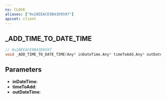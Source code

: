 ```yaml
---
ns: CLOCK
aliases: ["0x28EEACE9B43D9597"]
apiset: client
---
```

## _ADD_TIME_TO_DATE_TIME

```c
// 0x28EEACE9B43D9597
void _ADD_TIME_TO_DATE_TIME(Any* inDateTime,Any* timeToAdd,Any* outDateTime);
```


## Parameters
* **inDateTime**:
* **timeToAdd**:
* **outDateTime**:
